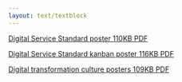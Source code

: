 ```yaml
---
layout: text/textblock
---
```


[Digital Service Standard poster 110KB PDF](../assets/files/standard/digital-service-criteria-2017-poster.pdf)

[Digital Service Standard kanban poster 116KB PDF](../assets/files/standard/digital-service-standard-kanban-poster.pdf)

[Digital transformation culture posters 109KB PDF](../assets/files/standard/dta-culture-posters.pdf)
